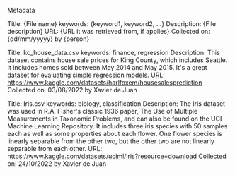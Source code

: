 
Metadata

Title: {File name}
keywords: {keyword1, keyword2, ...}
Description: {File description}
URL: {URL it was retrieved from, if applies}
Collected on: {dd/mm/yyyyy} by {person}

Title: kc_house_data.csv
keywords: finance, regression
Description: This dataset contains house sale prices for King County, which includes Seattle. It includes homes sold between May 2014 and May 2015. It's a great dataset for evaluating simple regression models.
URL: https://www.kaggle.com/datasets/harlfoxem/housesalesprediction
Collected on: 03/08/2022 by Xavier de Juan

Title: Iris.csv
keywords: biology, classification
Description: The Iris dataset was used in R.A. Fisher's classic 1936 paper, The Use of Multiple Measurements in Taxonomic Problems, and can also be found on the UCI Machine Learning Repository. It includes three iris species with 50 samples each as well as some properties about each flower. One flower species is linearly separable from the other two, but the other two are not linearly separable from each other.
URL: https://www.kaggle.com/datasets/uciml/iris?resource=download
Collected on: 24/10/2022 by Xavier de Juan
